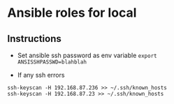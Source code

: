 # Ansible roles for local

## Instructions

* Set ansible ssh password as env variable
`export ANSISSHPASSWD=blahblah`

* If any ssh errors
```(shell)
ssh-keyscan -H 192.168.87.236 >> ~/.ssh/known_hosts
ssh-keyscan -H 192.168.87.23 >> ~/.ssh/known_hosts
```